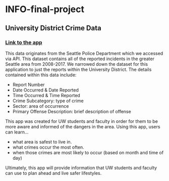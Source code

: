 # INFO-final-project
## University District Crime Data

### [**Link to the app**](https://github.com/mollyyli/INFO-final-project/)

This data originates from the Seattle Police Department which we accessed via API. This dataset contains all of the reported incidents in the greater Seattle area from 2008-2017. We narrowed down the dataset for this application to just the reports within the University District. The details contained within this data include:

* Report Number
* Date Occurred & Date Reported
* Time Occurred & Time Reported
* Crime Subcategory: type of crime
* Sector: area of occurrence
* Primary Offense Description: brief description of offense

This app was created for UW students and faculty in order for them to be more aware and informed of the dangers in the area. Using this app, users can learn...

* what area is safest to live in.
* what crimes occur the most often.
* when those crimes are most likely to occur (based on month and time of day)

Ultimately, this app will provide information that UW students and faculty can use to plan ahead and live safer lifestyles.



